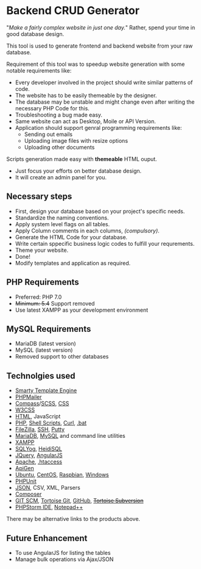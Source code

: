 # Backend CRUD Generator

"_Make a fairly complex website in just one day._" Rather, spend your time in good database design.

This tool is used to generate frontend and backend website from your raw database.

Requirement of this tool was to speedup website generation with some notable requirements like:

 * Every developer involved in the project should write similar patterns of code.
 * The website has to be easily themeable by the designer.
 * The database may be unstable and might change even after writing the necessary PHP Code for this.
 * Troubleshooting a bug made easy.
 * Same website can act as Desktop, Moile or API Version.
 * Application should support genral programming requirements like:
   - Sending out emails
   - Uploading image files with resize options
   - Uploading other documents

Scripts generation made easy with __themeable__ HTML ouput.

 * Just focus your efforts on better database design.
 * It will create an admin panel for you.


## Necessary steps

 * First, design your database based on your project's specific needs.
 * Standardize the naming conventions.
 * Apply system level flags on all tables.
 * Apply Column comments in each columns, *(compulsory)*.
 * Generate the HTML Code for your database.
 * Write certain sppecific business logic codes to fulfill your requrements.
 * Theme your website.
 * Done!
 * Modify templates and application as required.


## PHP Requirements

 * Preferred: PHP 7.0
 * ~~Minimum: 5.4~~ Support removed
 * Use latest XAMPP as your development environment


## MySQL Requirements

 * MariaDB (latest version)
 * MySQL (latest version)
 * Removed support to other databases


## Technolgies used

 * [Smarty Template Engine](http://www.smarty.net/)
 * [PHPMailer](https://github.com/PHPMailer/PHPMailer)
 * [Compass](http://compass-style.org/)/[SCSS](http://sass-lang.com/), [CSS](https://www.w3.org/TR/CSS/)
 * [W3CSS](http://www.w3schools.com/w3css/)
 * [HTML](https://www.w3.org/TR/html5/), JavaScript
 * [PHP](http://php.net/manual/en/), [Shell Scripts](http://www.shellscript.sh/), [Curl](https://curl.haxx.se/), [.bat]()
 * [FileZilla](https://filezilla-project.org/), [SSH](https://en.wikipedia.org/wiki/Secure_Shell), [Putty](http://www.chiark.greenend.org.uk/~sgtatham/putty/)
 * [MariaDB](https://mariadb.org/), [MySQL](http://www.mysql.com/) and command line utilities
 * [XAMPP](https://www.apachefriends.org/)
 * [SQLYog](https://github.com/webyog/sqlyog-community/wiki/Downloads), [HeidiSQL](http://www.heidisql.com/)
 * [JQuery](http://jquery.com/), [AngularJS](https://angularjs.org/)
 * [Apache](https://en.wikipedia.org/wiki/Apache_HTTP_Server), [.htaccess](https://httpd.apache.org/docs/2.4/howto/htaccess.html)
 * [ApiGen](http://www.apigen.org/)
 * [Ubuntu](https://www.ubuntu.com/), [CentOS](https://www.centos.org/), [Raspbian](https://www.raspberrypi.org/downloads/raspbian/), [Windows](https://www.microsoft.com/en-us/windows)
 * [PHPUnit](https://phpunit.de/)
 * [JSON](http://www.json.org/), CSV, XML, Parsers
 * [Composer](https://getcomposer.org/)
 * [GIT SCM](https://git-scm.com/), [Tortoise Git](https://tortoisegit.org/), [GitHub](https://github.com/), ~~[Tortoise Subversion](https://tortoisesvn.net/)~~
 * [PHPStorm IDE](https://www.jetbrains.com/phpstorm/), [Notepad++](https://notepad-plus-plus.org/)

There may be alternative links to the products above.


## Future Enhancement

 * To use AngularJS for listing the tables
 * Manage bulk operations via Ajax/JSON
